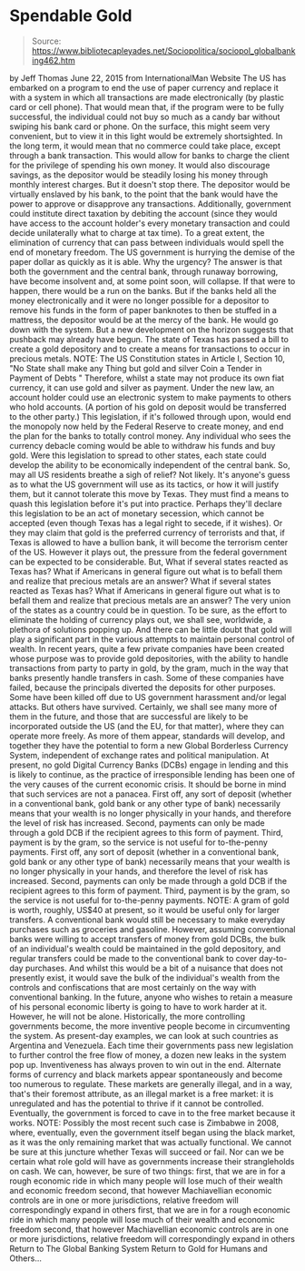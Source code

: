 # Spendable Gold

> Source: https://www.bibliotecapleyades.net/Sociopolitica/sociopol_globalbanking462.htm

by Jeff Thomas June 22, 2015
from InternationalMan Website
The US has embarked on a program to end the use of paper currency and replace it with a system in which all transactions are made electronically (by plastic card or cell phone).
That would mean that, if the program were to be fully successful, the individual could not buy so much as a candy bar without swiping his bank card or phone.
On the surface, this might seem very convenient, but to view it in this light would be extremely shortsighted. In the long term, it would mean that no commerce could take place, except through a bank transaction.
This would allow for banks to charge the client for the privilege of spending his own money. It would also discourage savings, as the depositor would be steadily losing his money through monthly interest charges.
But it doesn't stop there. The depositor would be virtually enslaved by his bank, to the point that the bank would have the power to approve or disapprove any transactions.
Additionally, government could institute direct taxation by debiting the account (since they would have access to the account holder's every monetary transaction and could decide unilaterally what to charge at tax time).
To a great extent, the elimination of currency that can pass between individuals would spell the end of monetary freedom.
The US government is hurrying the demise of the paper dollar as quickly as it is able.
Why the urgency?
The answer is that both the government and the central bank, through runaway borrowing, have become insolvent and, at some point soon, will collapse. If that were to happen, there would be a run on the banks.
But if the banks held all the money electronically and it were no longer possible for a depositor to remove his funds in the form of paper banknotes to then be stuffed in a mattress, the depositor would be at the mercy of the bank.
He would go down with the system.
But a new development on the horizon suggests that pushback may already have begun.
The state of Texas has passed a bill to create a gold depository and to create a means for transactions to occur in precious metals.
NOTE: The US Constitution states in Article I, Section 10, "No State shall make any Thing but gold and silver Coin a Tender in Payment of Debts " Therefore, whilst a state may not produce its own fiat currency, it can use gold and silver as payment.
Under the new law, an account holder could use an electronic system to make payments to others who hold accounts. (A portion of his gold on deposit would be transferred to the other party.)
This legislation, if it's followed through upon, would end the monopoly now held by the Federal Reserve to create money, and end the plan for the banks to totally control money.
Any individual who sees the currency debacle coming would be able to withdraw his funds and buy gold. Were this legislation to spread to other states, each state could develop the ability to be economically independent of the central bank.
So, may all US residents breathe a sigh of relief? Not likely.
It's anyone's guess as to what the US government will use as its tactics, or how it will justify them, but it cannot tolerate this move by Texas. They must find a means to quash this legislation before it's put into practice.
Perhaps they'll declare this legislation to be an act of monetary secession, which cannot be accepted (even though Texas has a legal right to secede, if it wishes). Or they may claim that gold is the preferred currency of terrorists and that, if Texas is allowed to have a bullion bank, it will become the terrorism center of the US.
However it plays out, the pressure from the federal government can be expected to be considerable.
But,
What if several states reacted as Texas has? What if Americans in general figure out what is to befall them and realize that precious metals are an answer?
What if several states reacted as Texas has?
What if Americans in general figure out what is to befall them and realize that precious metals are an answer?
The very union of the states as a country could be in question.
To be sure, as the effort to eliminate the holding of currency plays out, we shall see, worldwide, a plethora of solutions popping up. And there can be little doubt that gold will play a significant part in the various attempts to maintain personal control of wealth.
In recent years, quite a few private companies have been created whose purpose was to provide gold depositories, with the ability to handle transactions from party to party in gold, by the gram, much in the way that banks presently handle transfers in cash.
Some of these companies have failed, because the principals diverted the deposits for other purposes. Some have been killed off due to US government harassment and/or legal attacks.
But others have survived.
Certainly, we shall see many more of them in the future, and those that are successful are likely to be incorporated outside the US (and the EU, for that matter), where they can operate more freely.
As more of them appear, standards will develop, and together they have the potential to form a new Global Borderless Currency System, independent of exchange rates and political manipulation.
At present, no gold Digital Currency Banks (DCBs) engage in lending and this is likely to continue, as the practice of irresponsible lending has been one of the very causes of the current economic crisis.
It should be borne in mind that such services are not a panacea.
First off, any sort of deposit (whether in a conventional bank, gold bank or any other type of bank) necessarily means that your wealth is no longer physically in your hands, and therefore the level of risk has increased. Second, payments can only be made through a gold DCB if the recipient agrees to this form of payment. Third, payment is by the gram, so the service is not useful for to-the-penny payments.
First off, any sort of deposit (whether in a conventional bank, gold bank or any other type of bank) necessarily means that your wealth is no longer physically in your hands, and therefore the level of risk has increased.
Second, payments can only be made through a gold DCB if the recipient agrees to this form of payment.
Third, payment is by the gram, so the service is not useful for to-the-penny payments.
NOTE: A gram of gold is worth, roughly, US$40 at present, so it would be useful only for larger transfers. A conventional bank would still be necessary to make everyday purchases such as groceries and gasoline.
However, assuming conventional banks were willing to accept transfers of money from gold DCBs, the bulk of an individual's wealth could be maintained in the gold depository, and regular transfers could be made to the conventional bank to cover day-to-day purchases.
And whilst this would be a bit of a nuisance that does not presently exist, it would save the bulk of the individual's wealth from the controls and confiscations that are most certainly on the way with conventional banking.
In the future, anyone who wishes to retain a measure of his personal economic liberty is going to have to work harder at it. However, he will not be alone. Historically, the more controlling governments become, the more inventive people become in circumventing the system.
As present-day examples, we can look at such countries as Argentina and Venezuela. Each time their governments pass new legislation to further control the free flow of money, a dozen new leaks in the system pop up.
Inventiveness has always proven to win out in the end.
Alternate forms of currency and black markets appear spontaneously and become too numerous to regulate. These markets are generally illegal, and in a way, that's their foremost attribute, as an illegal market is a free market:
it is unregulated and has the potential to thrive if it cannot be controlled.
Eventually, the government is forced to cave in to the free market because it works.
NOTE: Possibly the most recent such case is Zimbabwe in 2008, where, eventually, even the government itself began using the black market, as it was the only remaining market that was actually functional.
We cannot be sure at this juncture whether Texas will succeed or fail. Nor can we be certain what role gold will have as governments increase their strangleholds on cash.
We can, however, be sure of two things:
first, that we are in for a rough economic ride in which many people will lose much of their wealth and economic freedom second, that however Machiavellian economic controls are in one or more jurisdictions, relative freedom will correspondingly expand in others
first, that we are in for a rough economic ride in which many people will lose much of their wealth and economic freedom
second, that however Machiavellian economic controls are in one or more jurisdictions, relative freedom will correspondingly expand in others
Return to The Global Banking System
Return to Gold for Humans and Others...

